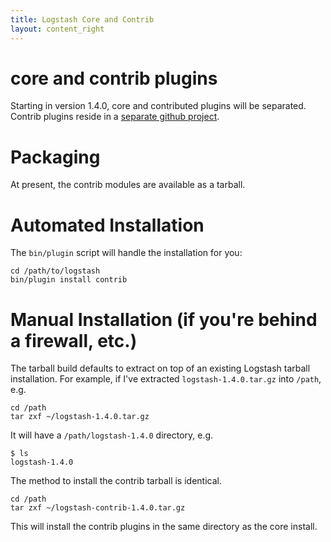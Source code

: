 ```yaml
---
title: Logstash Core and Contrib
layout: content_right
---
```


# core and contrib plugins

Starting in version 1.4.0, core and contributed plugins will be separated.  
Contrib plugins reside in a [separate github project](https://github.com/elasticsearch/logstash-contrib).

# Packaging
At present, the contrib modules are available as a tarball.

# Automated Installation
The `bin/plugin` script will handle the installation for you:

```
cd /path/to/logstash
bin/plugin install contrib
```

# Manual Installation (if you're behind a firewall, etc.)
The tarball build defaults to extract on top of an existing Logstash tarball installation. 
For example, if I've extracted `logstash-1.4.0.tar.gz` into `/path`, e.g.
 
```
cd /path
tar zxf ~/logstash-1.4.0.tar.gz
```

It will have a `/path/logstash-1.4.0` directory, e.g.

```
$ ls
logstash-1.4.0
```

The method to install the contrib tarball is identical.

```
cd /path
tar zxf ~/logstash-contrib-1.4.0.tar.gz
```

This will install the contrib plugins in the same directory as the core install.